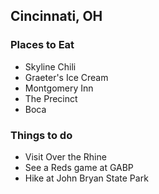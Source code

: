 ## Cincinnati, OH

### Places to Eat
- Skyline Chili
- Graeter's Ice Cream
- Montgomery Inn
- The Precinct
- Boca

### Things to do
- Visit Over the Rhine
- See a Reds game at GABP
- Hike at John Bryan State Park
